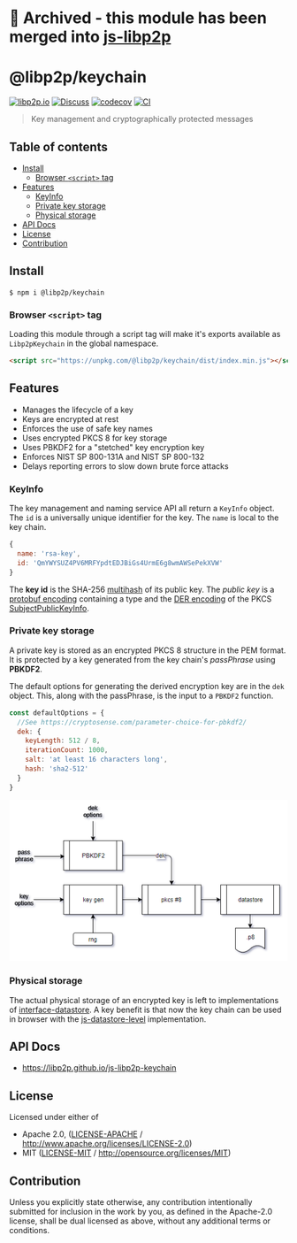 # 📁 Archived - this module has been merged into [js-libp2p](https://github.com/libp2p/js-libp2p/tree/master/packages/keychain)

# @libp2p/keychain <!-- omit in toc -->

[![libp2p.io](https://img.shields.io/badge/project-libp2p-yellow.svg?style=flat-square)](http://libp2p.io/)
[![Discuss](https://img.shields.io/discourse/https/discuss.libp2p.io/posts.svg?style=flat-square)](https://discuss.libp2p.io)
[![codecov](https://img.shields.io/codecov/c/github/libp2p/js-libp2p-keychain.svg?style=flat-square)](https://codecov.io/gh/libp2p/js-libp2p-keychain)
[![CI](https://img.shields.io/github/actions/workflow/status/libp2p/js-libp2p-keychain/js-test-and-release.yml?branch=master\&style=flat-square)](https://github.com/libp2p/js-libp2p-keychain/actions/workflows/js-test-and-release.yml?query=branch%3Amaster)

> Key management and cryptographically protected messages

## Table of contents <!-- omit in toc -->

- [Install](#install)
  - [Browser `<script>` tag](#browser-script-tag)
- [Features](#features)
  - [KeyInfo](#keyinfo)
  - [Private key storage](#private-key-storage)
  - [Physical storage](#physical-storage)
- [API Docs](#api-docs)
- [License](#license)
- [Contribution](#contribution)

## Install

```console
$ npm i @libp2p/keychain
```

### Browser `<script>` tag

Loading this module through a script tag will make it's exports available as `Libp2pKeychain` in the global namespace.

```html
<script src="https://unpkg.com/@libp2p/keychain/dist/index.min.js"></script>
```

## Features

- Manages the lifecycle of a key
- Keys are encrypted at rest
- Enforces the use of safe key names
- Uses encrypted PKCS 8 for key storage
- Uses PBKDF2 for a "stetched" key encryption key
- Enforces NIST SP 800-131A and NIST SP 800-132
- Delays reporting errors to slow down brute force attacks

### KeyInfo

The key management and naming service API all return a `KeyInfo` object.  The `id` is a universally unique identifier for the key.  The `name` is local to the key chain.

```js
{
  name: 'rsa-key',
  id: 'QmYWYSUZ4PV6MRFYpdtEDJBiGs4UrmE6g8wmAWSePekXVW'
}
```

The **key id** is the SHA-256 [multihash](https://github.com/multiformats/multihash) of its public key. The *public key* is a [protobuf encoding](https://github.com/libp2p/js-libp2p-crypto/blob/master/src/keys/keys.proto.js) containing a type and the [DER encoding](https://en.wikipedia.org/wiki/X.690) of the PKCS [SubjectPublicKeyInfo](https://www.ietf.org/rfc/rfc3279.txt).

### Private key storage

A private key is stored as an encrypted PKCS 8 structure in the PEM format. It is protected by a key generated from the key chain's *passPhrase* using **PBKDF2**.

The default options for generating the derived encryption key are in the `dek` object.  This, along with the passPhrase, is the input to a `PBKDF2` function.

```js
const defaultOptions = {
  //See https://cryptosense.com/parameter-choice-for-pbkdf2/
  dek: {
    keyLength: 512 / 8,
    iterationCount: 1000,
    salt: 'at least 16 characters long',
    hash: 'sha2-512'
  }
}
```

![key storage](./doc/private-key.png?raw=true)

### Physical storage

The actual physical storage of an encrypted key is left to implementations of [interface-datastore](https://github.com/ipfs/interface-datastore/).  A key benefit is that now the key chain can be used in browser with the [js-datastore-level](https://github.com/ipfs/js-datastore-level) implementation.

## API Docs

- <https://libp2p.github.io/js-libp2p-keychain>

## License

Licensed under either of

- Apache 2.0, ([LICENSE-APACHE](LICENSE-APACHE) / <http://www.apache.org/licenses/LICENSE-2.0>)
- MIT ([LICENSE-MIT](LICENSE-MIT) / <http://opensource.org/licenses/MIT>)

## Contribution

Unless you explicitly state otherwise, any contribution intentionally submitted for inclusion in the work by you, as defined in the Apache-2.0 license, shall be dual licensed as above, without any additional terms or conditions.
